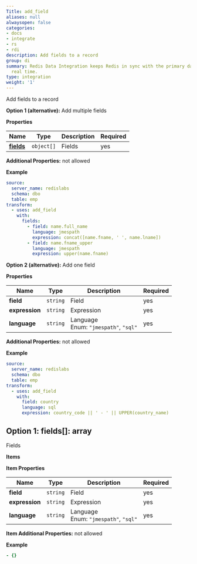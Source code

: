 ```yaml
---
Title: add_field
aliases: null
alwaysopen: false
categories:
- docs
- integrate
- rs
- rdi
description: Add fields to a record
group: di
summary: Redis Data Integration keeps Redis in sync with the primary database in near
  real time.
type: integration
weight: '1'
---
```


Add fields to a record

**Option 1 (alternative):**
Add multiple fields

**Properties**

| Name                         | Type       | Description | Required |
| ---------------------------- | ---------- | ----------- | -------- |
| [**fields**](#option1fields) | `object[]` | Fields<br/> | yes      |

**Additional Properties:** not allowed

**Example**

```yaml
source:
  server_name: redislabs
  schema: dbo
  table: emp
transform:
  - uses: add_field
    with:
      fields:
        - field: name.full_name
          language: jmespath
          expression: concat([name.fname, ' ', name.lname])
        - field: name.fname_upper
          language: jmespath
          expression: upper(name.fname)
```

**Option 2 (alternative):**
Add one field

**Properties**

| Name           | Type     | Description                                   | Required |
| -------------- | -------- | --------------------------------------------- | -------- |
| **field**      | `string` | Field<br/>                                    | yes      |
| **expression** | `string` | Expression<br/>                               | yes      |
| **language**   | `string` | Language<br/>Enum: `"jmespath"`, `"sql"`<br/> | yes      |

**Additional Properties:** not allowed

**Example**

```yaml
source:
  server_name: redislabs
  schema: dbo
  table: emp
transform:
  - uses: add_field
    with:
      field: country
      language: sql
      expression: country_code || ' - ' || UPPER(country_name)
```

<a name="option1fields"></a>

## Option 1: fields\[\]: array

Fields

**Items**

**Item Properties**

| Name           | Type     | Description                                   | Required |
| -------------- | -------- | --------------------------------------------- | -------- |
| **field**      | `string` | Field<br/>                                    | yes      |
| **expression** | `string` | Expression<br/>                               | yes      |
| **language**   | `string` | Language<br/>Enum: `"jmespath"`, `"sql"`<br/> | yes      |

**Item Additional Properties:** not allowed

**Example**

```yaml
- {}
```
